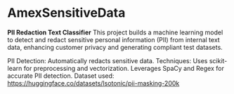 # AmexSensitiveData
**PII Redaction Text Classifier**
This project builds a machine learning model to detect and redact sensitive personal information (PII) from internal text data, enhancing customer privacy and generating compliant test datasets.

PII Detection: Automatically redacts sensitive data.
Techniques: Uses scikit-learn for preprocessing and vectorization. Leverages SpaCy and Regex for accurate PII detection.
Dataset used: https://huggingface.co/datasets/Isotonic/pii-masking-200k
